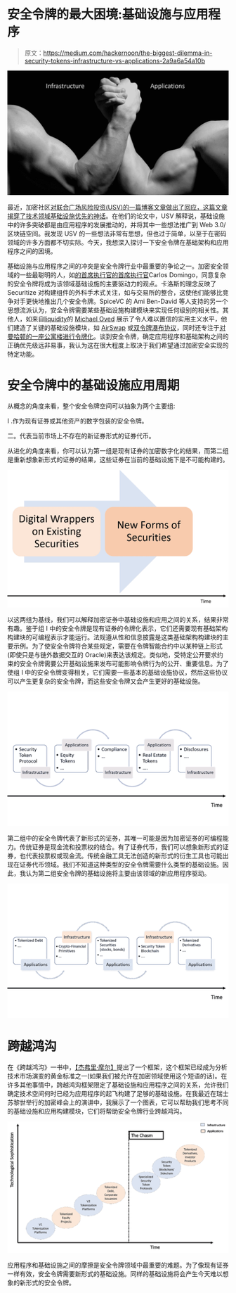 # 安全令牌的最大困境:基础设施与应用程序

> 原文：<https://medium.com/hackernoon/the-biggest-dilemma-in-security-tokens-infrastructure-vs-applications-2a9a6a54a10b>

![](img/401d68b2ce978a6931d7bbaf24c6e2cd.png)

最近，加密社区[对联合广场风险投资(USV)的一篇博客文章做出了回应，这篇文章揭穿了技术领域基础设施优先的神话](https://www.usv.com/blog/the-myth-of-the-infrastructure-phase)。在他们的论文中，USV 解释说，基础设施中的许多突破都是由应用程序的发展推动的，并将其中一些想法推广到 Web 3.0/区块链空间。我发现 USV 的一些想法非常有思想，但也过于简单，以至于在密码领域的许多方面都不切实际。今天，我想深入探讨一下安全令牌在基础架构和应用程序之间的困境。

基础设施与应用程序之间的冲突是安全令牌行业中最重要的争论之一。加密安全领域的一些最聪明的人，如[的首席执行官](https://twitter.com/carlosdomingo)[的首席执行官](https://securitize.io/)Carlos Domingo，同意复杂的安全令牌将成为该领域基础设施的主要驱动力的观点。卡洛斯的理念反映了 Securitize 对构建组件的外科手术式关注，如与交易所的整合，这使他们能够比竞争对手更快地推出几个安全令牌。SpiceVC 的 Ami Ben-David 等人支持的另一个思想流派认为，安全令牌需要某些基础设施构建模块来实现任何级别的相关性。其他人，如来自[liquidity](https://www.fluidity.io/)的 [Michael Oved](https://twitter.com/ovedm606?lang=en) 展示了令人难以置信的实用主义水平，他们建造了关键的基础设施模块，如 [AirSwap](https://www.airswap.io/) 或[双令牌瀑布协议](https://tokenwaterfall.io/)，同时还专注于[对曼哈顿的一座公寓楼进行令牌化](https://www.forbes.com/sites/rachelwolfson/2018/10/03/a-first-for-manhattan-30m-real-estate-property-tokenized-with-blockchain/#304bc3a04895)。谈到安全令牌，确定应用程序和基础架构之间的正确优先级远非易事，我认为这在很大程度上取决于我们希望通过加密安全实现的特定功能。

# 安全令牌中的基础设施应用周期

从概念的角度来看，整个安全令牌空间可以抽象为两个主要组:

I .作为现有证券或其他资产的数字包装的安全令牌。

二。代表当前市场上不存在的新证券形式的证券代币。

从进化的角度来看，你可以认为第一组是现有证券的加密数字化的结果，而第二组是重新想象新形式的证券的结果，这些证券在当前的基础设施下是不可能构建的。

![](img/2c5553e74f49a925f480ca07e11ea24a.png)

以这两组为基线，我们可以解释加密证券中基础设施和应用之间的关系，结果非常有趣。鉴于组 I 中的安全令牌是现有证券的令牌化表示，它们还需要现有基础架构构建块的可编程表示才能运行。法规遵从性和信息披露是这类基础架构构建块的主要示例。为了使安全令牌符合某些规定，需要在令牌智能合约中以某种链上形式(即使只是与链外数据交互的 Oracle)来表达该规定。类似地，受特定公开要求约束的安全令牌需要公开基础设施来发布可能影响令牌行为的公开、重要信息。为了使组 I 中的安全令牌变得相关，它们需要一些基本的基础设施协议，然后这些协议可以产生更复杂的安全令牌，而这些安全令牌又会产生更好的基础设施。

![](img/8eb2d515a34f2022975dfb23b93cfe8d.png)

第二组中的安全令牌代表了新形式的证券，其唯一可能是因为加密证券的可编程能力。传统证券是现金流和投票权的结合。有了证券代币，我们可以想象新形式的证券，也代表投票权或现金流。传统金融工具无法创造的新形式的衍生工具也可能出现在证券代币领域。我们不知道这种类型的安全令牌需要什么类型的基础设施。因此，我认为第二组安全令牌的基础设施将主要由该领域的新应用程序驱动。

![](img/5b9db4bb3d198ba6ae48a6aa233a34b9.png)

# 跨越鸿沟

在《跨越鸿沟》一书中，[【杰弗里·摩尔】](https://en.wikipedia.org/wiki/Geoffrey_Moore)提出了一个框架，这个框架已经成为分析技术市场演变的黄金标准之一(如果我们被允许在加密领域使用这个短语的话)。在许多其他事情中，跨越鸿沟框架限定了基础设施和应用程序之间的关系，允许我们确定技术空间何时已经为应用程序的起飞构建了足够的基础设施。在我最近在瑞士苏黎世举行的加密峰会上的演讲中，我展示了一个图表，它可以帮助我们思考不同的基础设施和应用构建模块，它们将帮助安全令牌行业跨越鸿沟。

![](img/a01099465402a3210a8ac31a786f75e5.png)

应用程序和基础设施之间的摩擦是安全令牌领域中最重要的难题。为了像现有证券一样有效，安全令牌需要新形式的基础设施。同样的基础设施将会产生今天难以想象的新形式的安全令牌。